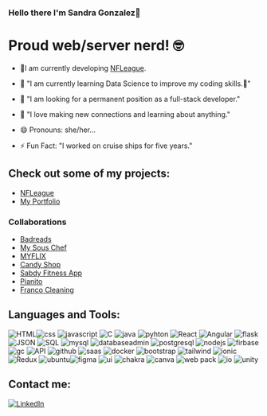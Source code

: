 ### Hello there I'm Sandra Gonzalez👋

# Proud web/server nerd! 🤓


<!--
**sandyjtech/sandyjtech** is a ✨ _special_ ✨ repository because its `README.md` (this file) appears on your GitHub profile.

-->
- 🔭I am currently developing [NFLeague](https://github.com/sandyjtech/fleague).

- 🌱 "I am currently learning Data Science to improve my coding skills.👯"

- 🤔 "I am looking for a permanent position as a full-stack developer."

- 💬 "I love making new connections and learning about anything."

- 😄 Pronouns: she/her...

- ⚡ Fun Fact: "I worked on cruise ships for five years."

## Check out some of my projects:
- [NFLeague](https://github.com/sandyjtech/fleague)
- [My Portfolio](https://github.com/sandyjtech/sandra-gonzalez)
### Collaborations
- [Badreads](https://sandyjtech.github.io/badreads/)
- [My Sous Chef](https://github.com/sandyjtech/my-sous-chef)
- [MYFLIX](https://sandyjime21.github.io/MYFLIX/)
- [Candy Shop](https://sandyjime21.github.io/Candy-Shop/)
- [Sabdy Fitness App](https://sabdyfitness.com/)
- [Pianito](https://sandyjime21.github.io/Pianito/)
- [Franco Cleaning](https://sandyjime21.github.io/Franco-Cleaning/)

## Languages and Tools:
![HTML](https://img.icons8.com/?size=48&id=20909&format=png)![css](https://img.icons8.com/?size=48&id=21278&format=png) ![javascript](https://img.icons8.com/?size=48&id=108784&format=png) ![C](https://img.icons8.com/?size=48&id=40670&format=png) ![java](https://img.icons8.com/?size=48&id=13679&format=png) ![pyhton](https://img.icons8.com/?size=48&id=13441&format=png) ![React](https://img.icons8.com/?size=48&id=123603&format=png) ![Angular](https://img.icons8.com/?size=48&id=71257&format=png) ![flask](https://img.icons8.com/?size=50&id=MHcMYTljfKOr&format=png) ![JSON](https://img.icons8.com/?size=48&id=114474&format=png) ![SQL](https://img.icons8.com/?size=48&id=13406&format=png) ![mysql](https://img.icons8.com/?size=48&id=qGUfLiYi1bRN&format=png) ![databaseadmin](https://img.icons8.com/?size=48&id=11963&format=png) ![postgresql](https://img.icons8.com/?size=48&id=38561&format=png) ![nodejs](https://img.icons8.com/?size=48&id=54087&format=png) ![firbase](https://img.icons8.com/?size=48&id=62452&format=png) ![gc](https://img.icons8.com/?size=48&id=WHRLQdbEXQ16&format=png) ![API](https://img.icons8.com/?size=48&id=21896&format=png) ![github](https://img.icons8.com/?size=48&id=20906&format=png) ![saas](https://img.icons8.com/?size=48&id=QBqFNfPPB2Kx&format=png) ![docker](https://img.icons8.com/?size=48&id=22813&format=png) ![bootstrap](https://img.icons8.com/?size=48&id=PndQWK6M1Hjo&format=png) ![tailwind](https://img.icons8.com/?size=48&id=4PiNHtUJVbLs&format=png) ![ionic](https://img.icons8.com/?size=48&id=nUFOCFvI5eIk&format=png) ![Redux](https://img.icons8.com/?size=24&id=DgDldTbM9fXB&format=png) ![ubuntu](https://img.icons8.com/?size=48&id=63208&format=png)![figma](https://img.icons8.com/?size=40&id=nMeAkcoE7aTF&format=png) ![ui](https://img.icons8.com/?size=24&id=90090&format=png) ![chakra](https://img.icons8.com/?size=48&id=r9QJ0VFFrn7T&format=png) ![canva](https://img.icons8.com/?size=48&id=iWw83PVcBpLw&format=png) ![web pack](https://img.icons8.com/?size=48&id=sOWbK4N3cxGh&format=png) ![io](https://img.icons8.com/?size=40&id=26244&format=png) ![unity](https://img.icons8.com/?size=48&id=P08kExl7rixR&format=png) 
## Contact me:
[![LinkedIn](https://img.icons8.com/?size=48&id=xuvGCOXi8Wyg&format=png)](https://www.linkedin.com/in/sandra--gonzalez/)
